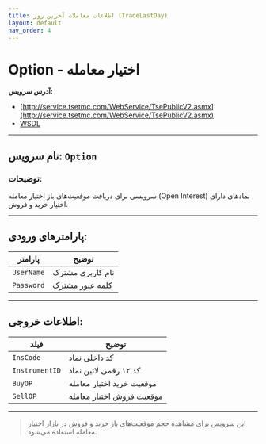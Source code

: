 ```yaml
---
title: اطلاعات معاملات آخرین روز (TradeLastDay)
layout: default
nav_order: 4
---
```


# Option - اختیار معامله

**آدرس سرویس:**

- [http://service.tsetmc.com/WebService/TsePublicV2.asmx](http://service.tsetmc.com/WebService/TsePublicV2.asmx)  
- [WSDL](http://service.tsetmc.com/WebService/TsePublicV2.asmx?WSDL)

---

## نام سرویس: `Option`

### توضیحات:
سرویسی برای دریافت موقعیت‌های باز اختیار معامله (Open Interest) نمادهای دارای اختیار خرید و فروش.

---

## پارامترهای ورودی:

| پارامتر     | توضیح               |
|-------------|----------------------|
| `UserName`  | نام کاربری مشترک     |
| `Password`  | کلمه عبور مشترک      |

---

## اطلاعات خروجی:

| فیلد            | توضیح                          |
|------------------|-----------------------------------|
| `InsCode`         | کد داخلی نماد                    |
| `InstrumentID`    | کد ۱۲ رقمی لاتین نماد            |
| `BuyOP`           | موقعیت خرید اختیار معامله        |
| `SellOP`          | موقعیت فروش اختیار معامله        |

---

> این سرویس برای مشاهده حجم موقعیت‌های باز خرید و فروش در بازار اختیار معامله استفاده می‌شود.